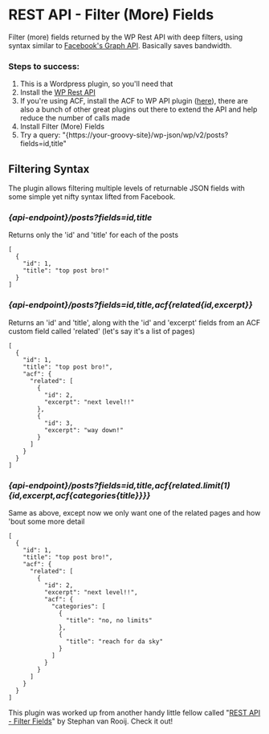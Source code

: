 # REST API - Filter (More) Fields
Filter (more) fields returned by the WP Rest API with deep filters, using syntax similar to [Facebook's Graph API](http://bit.ly/2a6cULe). Basically saves bandwidth.


### Steps to success:

1. This is a Wordpress plugin, so you'll need that
2. Install the [WP Rest API](http://v2.wp-api.org/)
3. If you're using ACF, install the ACF to WP API plugin ([here](https://wordpress.org/plugins/acf-to-wp-api/)), there are also a bunch of other great plugins out there to extend the API and help reduce the number of calls made
4. Install Filter (More) Fields
5. Try a query: "{https://your-groovy-site}/wp-json/wp/v2/posts?fields=id,title" 

## Filtering Syntax
The plugin allows filtering multiple levels of returnable JSON fields with some simple yet nifty syntax lifted from Facebook.

### *{api-endpoint}/posts?fields=id,title*
Returns only the 'id' and 'title' for each of the posts
```
[
  {
    "id": 1,
    "title": "top post bro!"
  }
]
```

### *{api-endpoint}/posts?fields=id,title,acf{related{id,excerpt}}*
Returns an 'id' and 'title', along with the 'id' and 'excerpt' fields from an ACF custom field called 'related' (let's say it's a list of pages)
```
[
  {
    "id": 1,
    "title": "top post bro!",
    "acf": {
      "related": [
        {
          "id": 2,
          "excerpt": "next level!!"
        },
        {
          "id": 3,
          "excerpt": "way down!"
        }
      ]
    }
  }
]
```

### *{api-endpoint}/posts?fields=id,title,acf{related.limit(1){id,excerpt,acf{categories{title}}}}*
Same as above, except now we only want one of the related pages and how 'bout some more detail
```
[
  {
    "id": 1,
    "title": "top post bro!",
    "acf": {
      "related": [
        {
          "id": 2,
          "excerpt": "next level!!",
          "acf": {
            "categories": [
              {
                "title": "no, no limits"
              },
              {
                "title": "reach for da sky"
              }
            ]
          }
        }
      ]
    }
  }
]
```


This plugin was worked up from another handy little fellow called "[REST API - Filter Fields](https://wordpress.org/plugins/rest-api-filter-fields/)" by Stephan van Rooij. Check it out!
